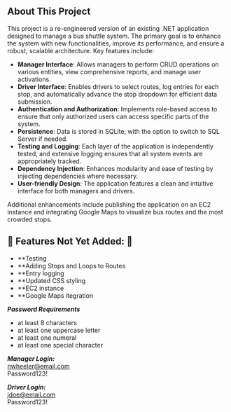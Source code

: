 ## About This Project

This project is a re-engineered version of an existing .NET application designed to manage a bus shuttle system. The primary goal is to enhance the system with new functionalities, improve its performance, and ensure a robust, scalable architecture. Key features include:

- **Manager Interface**: Allows managers to perform CRUD operations on various entities, view comprehensive reports, and manage user activations.
- **Driver Interface**: Enables drivers to select routes, log entries for each stop, and automatically advance the stop dropdown for efficient data submission.
- **Authentication and Authorization**: Implements role-based access to ensure that only authorized users can access specific parts of the system.
- **Persistence**: Data is stored in SQLite, with the option to switch to SQL Server if needed.
- **Testing and Logging**: Each layer of the application is independently tested, and extensive logging ensures that all system events are appropriately tracked.
- **Dependency Injection**: Enhances modularity and ease of testing by injecting dependencies where necessary.
- **User-friendly Design**: The application features a clean and intuitive interface for both managers and drivers.

Additional enhancements include publishing the application on an EC2 instance and integrating Google Maps to visualize bus routes and the most crowded stops.

## 🚧 Features Not Yet Added: 🚧

- **Testing  
- **Adding Stops and Loops to Routes  
- **Entry logging  
- **Updated CSS styling  
- **EC2 instance  
- **Google Maps itegration  

***Password Requirements***  
- at least 8 characters  
- at least one uppercase letter  
- at least one numeral  
- at least one special character  

***Manager Login:***  
  nwheeler@email.com  
  Password123!  

***Driver Login:***  
  jdoe@email.com  
  Password123!  
